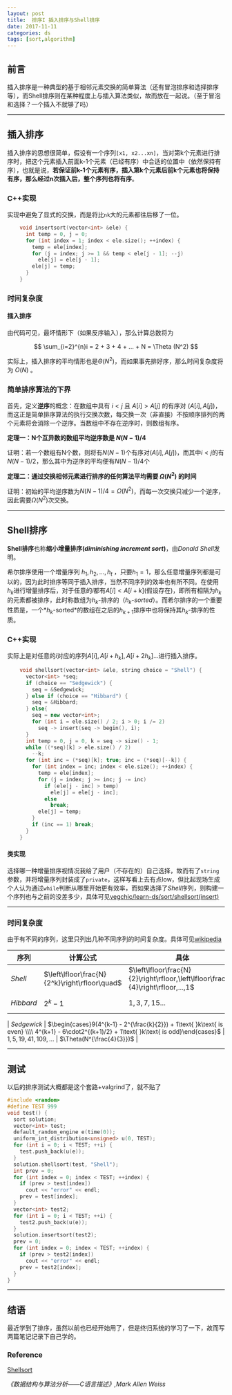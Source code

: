```yaml
---
layout: post
title:  排序I 插入排序与Shell排序
date: 2017-11-11
categories: ds
tags: [sort,algorithm]
---
```


## 前言
插入排序是一种典型的基于相邻元素交换的简单算法（还有冒泡排序和选择排序等），而Shell排序则在某种程度上与插入算法类似，故而放在一起说。（至于冒泡和选择？一个插入不就够了吗）

<!--more--> 

---

## 插入排序
插入排序的思想很简单，假设有一个序列`[x1, x2...xn]`，当对第k个元素进行排序时，把这个元素插入前面k-1个元素（已经有序）中合适的位置中（依然保持有序），也就是说，**若保证前k-1个元素有序，插入第k个元素后前k个元素也将保持有序，那么经过n次插入后，整个序列也将有序**。

### C++实现
实现中避免了显式的交换，而是将比`nk`大的元素都往后移了一位。
```cpp
    void insertsort(vector<int> &ele) {
      int temp = 0, j = 0;
      for (int index = 1; index < ele.size(); ++index) {
        temp = ele[index];
        for (j = index; j >= 1 && temp < ele[j - 1]; --j)
          ele[j] = ele[j - 1];
        ele[j] = temp;
      }
    }
```

### 时间复杂度
#### 插入排序
由代码可见，最坏情形下（如果反序输入），那么计算总数将为

$$
\sum_{i=2}^{n}i = 2 + 3 + 4 + ... + N = \Theta (N^2) 
$$

实际上，插入排序的平均情形也是$\Theta (N^2)$，而如果事先排好序，那么时间复杂度将为 $O(N)$ 。
### 简单排序算法的下界
首先，定义**逆序**的概念：在数组中具有 $i<j$ 且 $A[i] > A[j]$ 的有序对 $(A[i], A[j])$，而这正是简单排序算法的执行交换次数，每交换一次（非直接）不按顺序排列的两个元素将会消除一个逆序。当数组中不存在逆序时，则数组有序。

**定理一：N个互异数的数组平均逆序数是 $N(N-1)/4$**

证明：若一个数组有N个数，则将有$N(N-1)$个有序对$(A[i], A[j])$，而其中$i<j$的有$N(N-1)/2$，那么其中为逆序的平均便有$N(N-1)/4$个

**定理二：通过交换相邻元素进行排序的任何算法平均需要 $\Omega(N^2)$ 的时间**

证明：初始的平均逆序数为$N(N-1)/4 = \Omega(N^2)$，而每一次交换只减少一个逆序，因此需要$\Omega(N^2)$次交换。

---

## Shell排序
**Shell排序**也称**缩小增量排序(*diminishing increment sort*)**，由*Donald Shell*发明。

希尔排序使用一个增量序列 $h_1, h_2, ..., h_t$ ，只要$h_1=1$，那么任意增量序列都是可以的，因为此时排序等同于插入排序，当然不同序列的效率也有所不同。在使用$h_k$进行增量排序后，对于任意的$i$都有$A[i]<A[i+k]$(假设存在)，即所有相隔为$h_k$的元素都被排序，此时称数组为$h_k$-排序的（*$h_k$-sorted*）。而希尔排序的一个重要性质是，一个*$h_k$-sorted*的数组在之后的$h_{k+1}$排序中也将保持其$h_k$-排序的性质。

### C++实现
实际上是对任意的$i$对应的序列$A[i], A[i+h_k], A[i+2h_k]...$进行插入排序。
```cpp
    void shellsort(vector<int> &ele, string choice = "Shell") {
      vector<int> *seq;
      if (choice == "Sedgewick") {
        seq = &Sedgewick;
      } else if (choice == "Hibbard") {
        seq = &Hibbard;
      } else{
        seq = new vector<int>;
        for (int i = ele.size() / 2; i > 0; i /= 2)
          seq -> insert(seq -> begin(), i);
      }
      int temp = 0, j = 0, k = seq -> size() - 1;
      while ((*seq)[k] > ele.size() / 2)
        --k;
      for (int inc = (*seq)[k]; true; inc = (*seq)[--k]) {
        for (int index = inc; index < ele.size(); ++index) {
          temp = ele[index];
          for (j = index; j >= inc; j -= inc)
            if (ele[j - inc] > temp)
              ele[j] = ele[j - inc];
            else
              break;
          ele[j] = temp;
        }
        if (inc == 1) break;
      }
    }
```
#### 类实现
选择哪一种增量排序视情况我给了用户（不存在的）自己选择，故而有了`string`参数，并将增量序列封装成了`private`，这样写看上去有点low，但比起现场生成个人认为通过`while`判断从哪里开始更有效率，而如果选择了*Shell*序列，则构建一个序列也与之前的没差多少，具体可见[vegchic/learn-ds/sort/shellsort(insert)](https://github.com/vegchic/learn-ds/blob/master/sort/shellsort(insert).cpp)

---

### 时间复杂度
由于有不同的序列，这里只列出几种不同序列的时间复杂度。具体可见[wikipedia](https://en.wikipedia.org/wiki/Shellsort#Gap_sequences)

|  序列    | 计算公式 | 具体 | 最坏情形 |
| ----         | ---     | ---  | ---     |
| *Shell*     |$\left\lfloor\frac{N}{2^k}\right\rfloor\quad$ | $\left\lfloor\frac{N}{2}\right\rfloor,\left\lfloor\frac{N}{4}\right\rfloor,...,1$| $\Theta(N^2)$|
| *Hibbard*   | $2^k-1$  | $1,3,7,15...$ | $\Theta(N^{\frac{3}{2}})$ |

|	*Sedgewick*  | $\begin{cases}9(4^{k-1} - 2^{\frac{k}{2}}) + 1\text{ }k\text{ is even} \\\\ 4^{k+1} - 6\cdot2^{(k+1)/2} + 1\text{ }k\text{ is odd}\end{cases}$  | $1,5,19,41,109,...$  | $\Theta(N^{\frac{4}{3}})$ |



---

## 测试
以后的排序测试大概都是这个套路+valgrind了，就不贴了
```cpp
#include <random>
#define TEST 999
void test() {
  sort solution;
  vector<int> test;
  default_random_engine e(time(0));
  uniform_int_distribution<unsigned> u(0, TEST);
  for (int i = 0; i < TEST; ++i) {
    test.push_back(u(e));
  }
  solution.shellsort(test, "Shell");
  int prev = 0;
  for (int index = 0; index < TEST; ++index) {
    if (prev > test[index])
      cout << "error" << endl;
    prev = test[index];
  }
  vector<int> test2;
  for (int i = 0; i < TEST; ++i) {
    test2.push_back(u(e));
  }
  solution.insertsort(test2);
  prev = 0;
  for (int index = 0; index < TEST; ++index) {
    if (prev > test2[index])
      cout << "error" << endl;
    prev = test2[index];
  }
}
```

---

## 结语
最近学到了排序，虽然以前也已经开始用了，但是终归系统的学习了一下，故而写两篇笔记记录下自己学的。
### Reference
[Shellsort](https://en.wikipedia.org/wiki/Shellsort#Gap_sequences)

*《数据结构与算法分析——C语言描述》,Mark Allen Weiss*